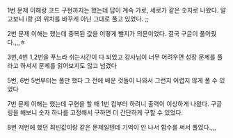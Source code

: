 1번
문제 이해랑 코드 구현까지는 했는데 답이 계속 가로, 세로가 같은 숫자로 나왔다. 알고보니 i랑 j의 위치를 바꾸게 아닌 그대로 풀고 있었다. ;;

2번
문제 이해는 했는데 중복된 값을 어떻게 뺄지가 의문이었다. 결국 구글이 풀어줬다.,,,ㅎ

3번,4번
1,2번을 푸느라 쉬는시간이 다 되었고 강사님이 너무 어려우면 성장 문제를 풀라고 하셔서 문제를 읽어보지도 않고 넘겼다

5번, 6번
5번부터는 풀만 했다 그 전에 배운 것들이 나와서 그런지 어렵지 않게 풀 수 있었다

7번 문제
이해는 했는데 구현을 할 때 1번 컵부터 하려니 출력이 이상하게 나왔다. 구글링을 해보니 숫자 하나를 고정해서 구하면 더 간단하게 구할 수 있었다.

8번 
저번에 했던 최빈값이랑 같은 문제일텐데 기억이 안 나서 함수를 써서 풀었다.,,,
